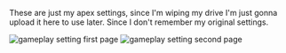 These are just my apex settings, since I'm wiping my drive
I'm just gonna upload it here to use later.
Since I don't remember my original settings.

![gameplay setting first page](/apex-settings/gameplay%201.png)
![gameplay setting second page](/apex-settings/gameplay%202.png)
